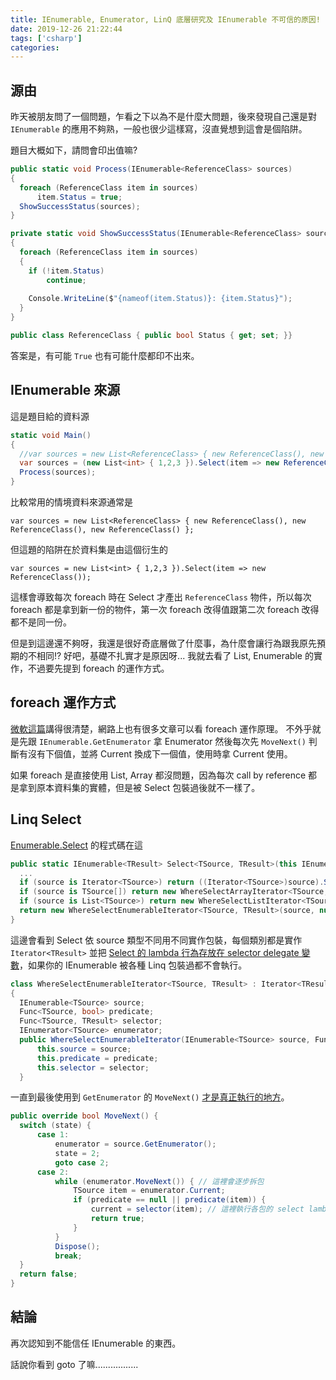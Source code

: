 ```yaml
---
title: IEnumerable, Enumerator, LinQ 底層研究及 IEnumerable 不可信的原因!
date: 2019-12-26 21:22:44
tags: ['csharp']
categories:
---
```


## 源由

昨天被朋友問了一個問題，乍看之下以為不是什麼大問題，後來發現自己還是對 `IEnumerable` 的應用不夠熟，一般也很少這樣寫，沒直覺想到這會是個陷阱。

題目大概如下，請問會印出值嘛?

```csharp
public static void Process(IEnumerable<ReferenceClass> sources)
{
  foreach (ReferenceClass item in sources)
      item.Status = true;
  ShowSuccessStatus(sources);
}

private static void ShowSuccessStatus(IEnumerable<ReferenceClass> sources)
{
  foreach (ReferenceClass item in sources)
  {
    if (!item.Status)
        continue;
  
    Console.WriteLine($"{nameof(item.Status)}: {item.Status}");
  }
}

public class ReferenceClass { public bool Status { get; set; }}

```

答案是，有可能 `True` 也有可能什麼都印不出來。

## IEnumerable 來源

這是題目給的資料源

```csharp
static void Main()
{
  //var sources = new List<ReferenceClass> { new ReferenceClass(), new ReferenceClass(), new ReferenceClass() };
  var sources = (new List<int> { 1,2,3 }).Select(item => new ReferenceClass());
  Process(sources);
}
```

比較常用的情境資料來源通常是

`var sources = new List<ReferenceClass> { new ReferenceClass(), new ReferenceClass(), new ReferenceClass() };`

但這題的陷阱在於資料集是由這個衍生的

`var sources = new List<int> { 1,2,3 }).Select(item => new ReferenceClass());`

這樣會導致每次 foreach 時在 Select 才產出 `ReferenceClass` 物件，所以每次 foreach 都是拿到新一份的物件，第一次 foreach 改得值跟第二次 foreach 改得都不是同一份。

但是到這邊還不夠呀，我還是很好奇底層做了什麼事，為什麼會讓行為跟我原先預期的不相同!? 好吧，基礎不扎實才是原因呀...
我就去看了 List, Enumerable 的實作，不過要先提到 foreach 的運作方式。

## foreach 運作方式

[微軟這篇](https://docs.microsoft.com/en-us/archive/msdn-magazine/2017/april/essential-net-understanding-csharp-foreach-internals-and-custom-iterators-with-yield)講得很清楚，網路上也有很多文章可以看 foreach 運作原理。
不外乎就是先跟 `IEnumerable.GetEnumerator` 拿 Enumerator 然後每次先 `MoveNext()` 判斷有沒有下個值，並將 Current 換成下一個值，使用時拿 Current 使用。

如果 foreach 是直接使用 List, Array 都沒問題，因為每次 call by reference 都是拿到原本資料集的實體，但是被 Select 包裝過後就不一樣了。

## Linq Select

[Enumerable.Select](https://github.com/microsoft/referencesource/blob/17b97365645da62cf8a49444d979f94a59bbb155/System.Core/System/Linq/Enumerable.cs#L38) 的程式碼在這

```csharp
public static IEnumerable<TResult> Select<TSource, TResult>(this IEnumerable<TSource> source, Func<TSource, TResult> selector) {
  ...
  if (source is Iterator<TSource>) return ((Iterator<TSource>)source).Select(selector);
  if (source is TSource[]) return new WhereSelectArrayIterator<TSource, TResult>((TSource[])source, null, selector);
  if (source is List<TSource>) return new WhereSelectListIterator<TSource, TResult>((List<TSource>)source, null, selector);
  return new WhereSelectEnumerableIterator<TSource, TResult>(source, null, selector);
}
```

這邊會看到 Select 依 source 類型不同用不同實作包裝，每個類別都是實作 `Iterator<TResult>` 並把 [Select 的 lambda 行為存放在 selector delegate 變數](https://github.com/microsoft/referencesource/blob/17b97365645da62cf8a49444d979f94a59bbb155/System.Core/System/Linq/Enumerable.cs#L373)，如果你的 IEnumerable 被各種 Linq 包裝過都不會執行。

```csharp
class WhereSelectEnumerableIterator<TSource, TResult> : Iterator<TResult>
{
  IEnumerable<TSource> source;
  Func<TSource, bool> predicate;
  Func<TSource, TResult> selector;
  IEnumerator<TSource> enumerator;
  public WhereSelectEnumerableIterator(IEnumerable<TSource> source, Func<TSource, bool> predicate, Func<TSource, TResult> selector) {
      this.source = source;
      this.predicate = predicate;
      this.selector = selector;
  }
```

一直到最後使用到 `GetEnumerator` 的 `MoveNext()` [才是真正執行的地方](https://github.com/microsoft/referencesource/blob/17b97365645da62cf8a49444d979f94a59bbb155/System.Core/System/Linq/Enumerable.cs#L399)。

```csharp
public override bool MoveNext() {
  switch (state) {
      case 1:
          enumerator = source.GetEnumerator();
          state = 2;
          goto case 2;
      case 2:
          while (enumerator.MoveNext()) { // 這裡會逐步拆包
              TSource item = enumerator.Current;
              if (predicate == null || predicate(item)) {
                  current = selector(item); // 這裡執行各包的 select lambda
                  return true;
              }
          }
          Dispose();
          break;
  }
  return false;
}
```

## 結論

再次認知到不能信任 IEnumerable 的東西。

話說你看到 goto 了嘛.................